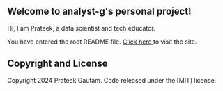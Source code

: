 
## Welcome to analyst-g's personal project!

<p>Hi, I am Prateek, a data scientist and tech educator. </p>
<p>You have entered the root README file. <a href = "https://analyst-g.github.io/dist/index.html" > Click here </a> to visit the site. 

## Copyright and License

Copyright 2024 Prateek Gautam. Code released under the [MIT] license.
